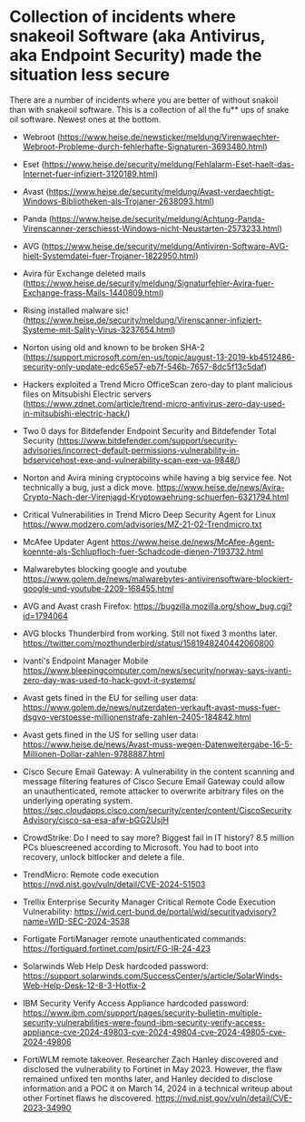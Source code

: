 # Collection of incidents where snakeoil Software (aka Antivirus, aka Endpoint Security) made the situation less secure
There are a number of incidents where you are better of without snakoil than with snakeoil software. 
This is a collection of all the fu** ups of snake oil software.
Newest ones at the bottom. 

- Webroot (https://www.heise.de/newsticker/meldung/Virenwaechter-Webroot-Probleme-durch-fehlerhafte-Signaturen-3693480.html)

- Eset (https://www.heise.de/security/meldung/Fehlalarm-Eset-haelt-das-Internet-fuer-infiziert-3120189.html)

- Avast (https://www.heise.de/security/meldung/Avast-verdaechtigt-Windows-Bibliotheken-als-Trojaner-2638093.html)

- Panda (https://www.heise.de/security/meldung/Achtung-Panda-Virenscanner-zerschiesst-Windows-nicht-Neustarten-2573233.html)

- AVG (https://www.heise.de/security/meldung/Antiviren-Software-AVG-hielt-Systemdatei-fuer-Trojaner-1822950.html)

- Avira für Exchange deleted mails (https://www.heise.de/security/meldung/Signaturfehler-Avira-fuer-Exchange-frass-Mails-1440809.html)

- Rising installed malware sic! (https://www.heise.de/security/meldung/Virenscanner-infiziert-Systeme-mit-Sality-Virus-3237654.html)

- Norton using old and known to be broken SHA-2 (https://support.microsoft.com/en-us/topic/august-13-2019-kb4512486-security-only-update-edc65e57-eb7f-546b-7657-8dc5f13c5daf)

- Hackers exploited a Trend Micro OfficeScan zero-day to plant malicious files on Mitsubishi Electric servers (https://www.zdnet.com/article/trend-micro-antivirus-zero-day-used-in-mitsubishi-electric-hack/)

- Two 0 days for Bitdefender Endpoint Security and Bitdefender Total Security (https://www.bitdefender.com/support/security-advisories/incorrect-default-permissions-vulnerability-in-bdservicehost-exe-and-vulnerability-scan-exe-va-9848/)

- Norton and Avira mining cryptocoins while having a big service fee. Not technically a bug, just a dick move. https://www.heise.de/news/Avira-Crypto-Nach-der-Virenjagd-Kryptowaehrung-schuerfen-6321794.html

- Critical Vulnerabilities in Trend Micro Deep Security Agent for Linux https://www.modzero.com/advisories/MZ-21-02-Trendmicro.txt

- McAfee Updater Agent https://www.heise.de/news/McAfee-Agent-koennte-als-Schlupfloch-fuer-Schadcode-dienen-7193732.html

- Malwarebytes blocking google and youtube https://www.golem.de/news/malwarebytes-antivirensoftware-blockiert-google-und-youtube-2209-168455.html

- AVG and Avast crash Firefox: https://bugzilla.mozilla.org/show_bug.cgi?id=1794064

- AVG blocks Thunderbird from working. Still not fixed 3 months later. https://twitter.com/mozthunderbird/status/1581948240442060800

- Ivanti's Endpoint Manager Mobile https://www.bleepingcomputer.com/news/security/norway-says-ivanti-zero-day-was-used-to-hack-govt-it-systems/

- Avast gets fined in the EU for selling user data: https://www.golem.de/news/nutzerdaten-verkauft-avast-muss-fuer-dsgvo-verstoesse-millionenstrafe-zahlen-2405-184842.html

- Avast gets fined in the US for selling user data: https://www.heise.de/news/Avast-muss-wegen-Datenweitergabe-16-5-Millionen-Dollar-zahlen-9788887.html

- Cisco Secure Email Gateway: A vulnerability in the content scanning and message filtering features of Cisco Secure Email Gateway could allow an unauthenticated, remote attacker to overwrite arbitrary files on the underlying operating system. https://sec.cloudapps.cisco.com/security/center/content/CiscoSecurityAdvisory/cisco-sa-esa-afw-bGG2UsjH

- CrowdStrike: Do I need to say more? Biggest fail in IT history? 8.5 million PCs bluescreened according to Microsoft. You had to boot into recovery, unlock bitlocker and delete a file.

- TrendMicro: Remote code execution https://nvd.nist.gov/vuln/detail/CVE-2024-51503

- Trellix Enterprise Security Manager Critical Remote Code Execution Vulnerability: https://wid.cert-bund.de/portal/wid/securityadvisory?name=WID-SEC-2024-3538
  
- Fortigate FortiManager remote unauthenticated commands: https://fortiguard.fortinet.com/psirt/FG-IR-24-423

- Solarwinds Web Help Desk hardcoded password: https://support.solarwinds.com/SuccessCenter/s/article/SolarWinds-Web-Help-Desk-12-8-3-Hotfix-2

-  IBM Security Verify Access Appliance hardcoded password: https://www.ibm.com/support/pages/security-bulletin-multiple-security-vulnerabilities-were-found-ibm-security-verify-access-appliance-cve-2024-49803-cve-2024-49804-cve-2024-49805-cve-2024-49806

- FortiWLM remote takeover. Researcher Zach Hanley discovered and disclosed the vulnerability to Fortinet in May 2023. However, the flaw remained unfixed ten months later, and Hanley decided to disclose information and a POC it on March 14, 2024 in a technical writeup about other Fortinet flaws he discovered. https://nvd.nist.gov/vuln/detail/CVE-2023-34990
